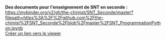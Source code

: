 **Des documents pour l'enseignement de SNT en seconde :**   
https://mybinder.org/v2/gh/the-chimist/SNT_Seconde/master?filepath=https%3A%2F%2Fgithub.com%2Fthe-chimist%2FSNT_Seconde%2Fblob%2Fmaster%2FSNT_ProgrammationPython.ipynb  
[Créer un lien vers le viewer](https://nbviewer.jupyter.org/)
